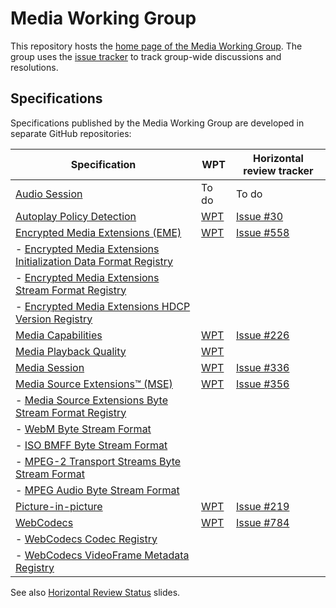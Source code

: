 # Media Working Group

This repository hosts the [home page of the Media Working Group](https://www.w3.org/media-wg/). The group uses the [issue tracker](https://github.com/w3c/media-wg/issues) to track group-wide discussions and resolutions.

## Specifications

Specifications published by the Media Working Group are developed in separate GitHub repositories:

| Specification | WPT | Horizontal review tracker |
| ------------- | --- | ------------------------- |
| [Audio Session](https://github.com/w3c/audio-session) | To do | To do |
| [Autoplay Policy Detection](https://github.com/w3c/autoplay/) | [WPT](https://wpt.fyi/results/autoplay-policy-detection) | [Issue #30](https://github.com/w3c/autoplay/issues/30) |
| [Encrypted Media Extensions (EME)](https://github.com/w3c/encrypted-media/) | [WPT](https://wpt.fyi/results/encrypted-media) | [Issue #558](https://github.com/w3c/encrypted-media/issues/558) |
| - [Encrypted Media Extensions Initialization Data Format Registry](https://github.com/w3c/encrypted-media/tree/main/format-registry/initdata) | |
| - [Encrypted Media Extensions Stream Format Registry](https://github.com/w3c/encrypted-media/tree/main/format-registry/stream) | |
| - [Encrypted Media Extensions HDCP Version Registry](https://github.com/w3c/encrypted-media/) | |
| [Media Capabilities](https://github.com/w3c/media-capabilities/) | [WPT](https://wpt.fyi/results/media-capabilities) | [Issue #226](https://github.com/w3c/media-capabilities/issues/226) |
| [Media Playback Quality](https://github.com/w3c/media-playback-quality/) | [WPT](https://wpt.fyi/results/media-playback-quality) | |
| [Media Session](https://github.com/w3c/mediasession/) | [WPT](https://wpt.fyi/results/mediasession) | [Issue #336](https://github.com/w3c/mediasession/issues/336)
| [Media Source Extensions™ (MSE)](https://github.com/w3c/media-source/) | [WPT](https://wpt.fyi/results/media-source) | [Issue #356](https://github.com/w3c/media-source/issues/356)
| - [Media Source Extensions Byte Stream Format Registry](https://github.com/w3c/mse-byte-stream-format-registry) | |
| - [WebM Byte Stream Format](https://github.com/w3c/mse-byte-stream-format-webm) | |
| - [ISO BMFF Byte Stream Format](https://github.com/w3c/mse-byte-stream-format-isobmff) | |
| - [MPEG-2 Transport Streams Byte Stream Format](https://github.com/w3c/mse-byte-stream-format-mp2t) | |
| - [MPEG Audio Byte Stream Format](https://github.com/w3c/mse-byte-stream-format-mpeg-audio) | |
| [Picture-in-picture](https://github.com/w3c/picture-in-picture/) | [WPT](https://wpt.fyi/results/picture-in-picture) | [Issue #219](https://github.com/w3c/picture-in-picture/issues/219)
| [WebCodecs](https://github.com/w3c/webcodecs/) | [WPT](https://wpt.fyi/results/webcodecs) | [Issue #784](https://github.com/w3c/webcodecs/issues/784) |
| - [WebCodecs Codec Registry](https://github.com/w3c/webcodecs/) | |
| - [WebCodecs VideoFrame Metadata Registry](https://github.com/w3c/webcodecs/) | |

See also [Horizontal Review Status](https://docs.google.com/presentation/d/15KyxeFKx1V5VWbYLK2yELxQQbusfjgVXsADWZHOvIF8/edit) slides.

